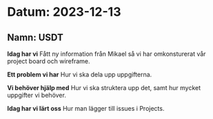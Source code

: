 # Datum: 2023-12-13

## Namn: USDT
**Idag har vi** Fått ny information från Mikael så vi har omkonsturerat vår project board och wireframe.

**Ett problem vi har** Hur vi ska dela upp uppgifterna.

**Vi behöver hjälp med** Hur vi ska struktera upp det, samt hur mycket uppgifter vi behöver.

**Idag har vi lärt oss** Hur man lägger till issues i Projects.
